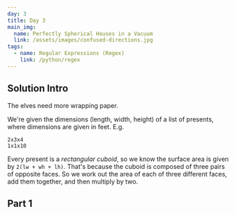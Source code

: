 ```yaml
---
day: 3
title: Day 3
main_img:
  name: Perfectly Spherical Houses in a Vacuum
  link: /assets/images/confused-directions.jpg
tags: 
  - name: Regular Expressions (Regex)
    link: /python/regex
---
```

## Solution Intro

The elves need more wrapping paper.

We're given the dimensions (length, width, height) of a list of presents, where dimensions are given in feet. E.g.

```text
2x3x4
1x1x10
```

Every present is a _rectangular cuboid_, so we know the surface area is given by `2(lw + wh + lh)`. That's because the cuboid is composed of three pairs of opposite faces.  So we work out the area of each of three different faces, add them together, and then multiply by two.

## Part 1


